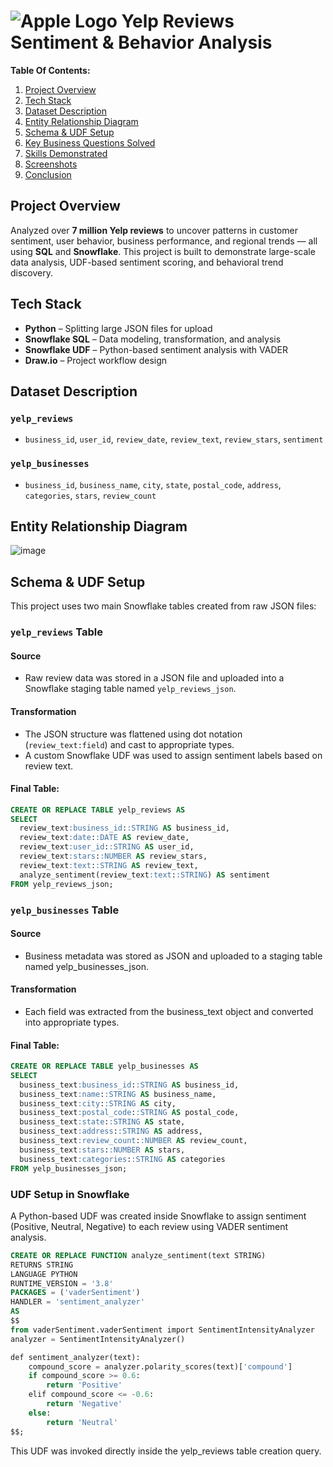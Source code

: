 # ![Apple Logo](https://retailwire.com/wp-content/uploads/Yelp-Mojahid_Mottakin-Depositphotos.com_-1536x993.jpg) Yelp Reviews Sentiment & Behavior Analysis 

**Table Of Contents:**
1. [Project Overview](#project-overview)
2. [Tech Stack](#tech-stack)
3. [Dataset Description](#dataset-description)
4. [Entity Relationship Diagram](#entity-relationship-diagram)
5. [Schema & UDF Setup](#schema--udf-setup)
6. [Key Business Questions Solved](#key-business-questions-solved)
7. [Skills Demonstrated](#skills-demonstrated)
8. [Screenshots](#screenshots)
9. [Conclusion](#conclusion)


## Project Overview

Analyzed over **7 million Yelp reviews** to uncover patterns in customer sentiment, user behavior, business performance, and regional trends — all using **SQL** and **Snowflake**. This project is built to demonstrate large-scale data analysis, UDF-based sentiment scoring, and behavioral trend discovery.


## Tech Stack

- **Python** – Splitting large JSON files for upload
- **Snowflake SQL** – Data modeling, transformation, and analysis
- **Snowflake UDF** – Python-based sentiment analysis with VADER
- **Draw.io** – Project workflow design


## Dataset Description

### `yelp_reviews`
- `business_id`, `user_id`, `review_date`, `review_text`, `review_stars`, `sentiment`

### `yelp_businesses`
- `business_id`, `business_name`, `city`, `state`, `postal_code`, `address`, `categories`, `stars`, `review_count`


## Entity Relationship Diagram
![image](https://github.com/user-attachments/assets/f261de94-7a38-4fe3-852d-0e2f95079465)


## Schema & UDF Setup

This project uses two main Snowflake tables created from raw JSON files:

### `yelp_reviews` Table

#### Source
- Raw review data was stored in a JSON file and uploaded into a Snowflake staging table named `yelp_reviews_json`.

#### Transformation
- The JSON structure was flattened using dot notation (`review_text:field`) and cast to appropriate types.
- A custom Snowflake UDF was used to assign sentiment labels based on review text.

#### Final Table: 
```sql
CREATE OR REPLACE TABLE yelp_reviews AS
SELECT 
  review_text:business_id::STRING AS business_id,
  review_text:date::DATE AS review_date,
  review_text:user_id::STRING AS user_id,
  review_text:stars::NUMBER AS review_stars,
  review_text:text::STRING AS review_text,
  analyze_sentiment(review_text:text::STRING) AS sentiment
FROM yelp_reviews_json;
```


### `yelp_businesses` Table

#### Source
- Business metadata was stored as JSON and uploaded to a staging table named yelp_businesses_json.

#### Transformation
- Each field was extracted from the business_text object and converted into appropriate types.

#### Final Table:
```sql
CREATE OR REPLACE TABLE yelp_businesses AS
SELECT 
  business_text:business_id::STRING AS business_id,
  business_text:name::STRING AS business_name,
  business_text:city::STRING AS city,
  business_text:postal_code::STRING AS postal_code,
  business_text:state::STRING AS state,
  business_text:address::STRING AS address,
  business_text:review_count::NUMBER AS review_count,
  business_text:stars::NUMBER AS stars,
  business_text:categories::STRING AS categories
FROM yelp_businesses_json;
```
### UDF Setup in Snowflake

A Python-based UDF was created inside Snowflake to assign sentiment (Positive, Neutral, Negative) to each review using VADER sentiment analysis.

```sql
CREATE OR REPLACE FUNCTION analyze_sentiment(text STRING)
RETURNS STRING
LANGUAGE PYTHON
RUNTIME_VERSION = '3.8'
PACKAGES = ('vaderSentiment')
HANDLER = 'sentiment_analyzer'
AS
$$
from vaderSentiment.vaderSentiment import SentimentIntensityAnalyzer
analyzer = SentimentIntensityAnalyzer()

def sentiment_analyzer(text):
    compound_score = analyzer.polarity_scores(text)['compound']
    if compound_score >= 0.6:
        return 'Positive'
    elif compound_score <= -0.6:
        return 'Negative'
    else:
        return 'Neutral'
$$;
```
This UDF was invoked directly inside the yelp_reviews table creation query.    










